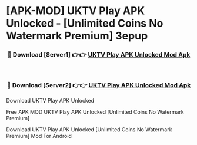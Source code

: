 # [APK-MOD] UKTV Play APK Unlocked - [Unlimited Coins No Watermark Premium] 3epup



<div align="center">
<h3>🔴 Download [Server1] 👉👉 <a href="https://momento.my/?title=UKTV_Play_APK_Unlocked">UKTV Play APK Unlocked Mod Apk</a></h3><br>

<h3>🔴 Download [Server2] 👉👉 <a href="https://momento.my/?title=UKTV_Play_APK_Unlocked">UKTV Play APK Unlocked Mod Apk</a></h3>
</div>



Download UKTV Play APK Unlocked 

Free APK MOD UKTV Play APK Unlocked [Unlimited Coins No Watermark Premium]

Download UKTV Play APK Unlocked [Unlimited Coins No Watermark Premium] Mod For Android
